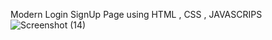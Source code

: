 Modern Login SignUp Page
using HTML , CSS , JAVASCRIPS![Screenshot (14)](https://github.com/techpraveen/Modern-LoginSignUp-Page/assets/95954302/ae290206-f6bf-4f12-820c-6aba3205e6a8)
